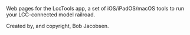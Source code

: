 Web pages for the LccTools app, a set of iOS/iPadOS/macOS tools to run your LCC-connected model railroad.

Created by, and copyright, Bob Jacobsen.
